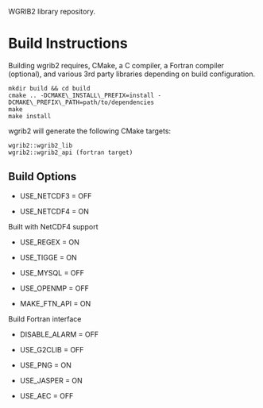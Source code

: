 WGRIB2 library repository.

# Build Instructions

Building wgrib2 requires, CMake, a C compiler, a Fortran compiler
(optional), and various 3rd party libraries depending on build
configuration.

```
mkdir build && cd build
cmake .. -DCMAKE\_INSTALL\_PREFIX=install -DCMAKE\_PREFIX\_PATH=path/to/dependencies
make
make install
```

wgrib2 will generate the following CMake targets:

```
wgrib2::wgrib2_lib
wgrib2::wgrib2_api (fortran target)
```

## Build Options

* USE_NETCDF3 = OFF

* USE_NETCDF4 = ON

Built with NetCDF4 support

* USE_REGEX = ON

* USE_TIGGE = ON

* USE_MYSQL = OFF

* USE_OPENMP = OFF

* MAKE_FTN_API = ON

Build Fortran interface

* DISABLE_ALARM = OFF

* USE_G2CLIB = OFF

* USE_PNG = ON

* USE_JASPER = ON

* USE_AEC = OFF
